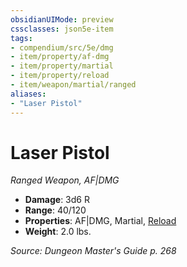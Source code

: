 ```yaml
---
obsidianUIMode: preview
cssclasses: json5e-item
tags:
- compendium/src/5e/dmg
- item/property/af-dmg
- item/property/martial
- item/property/reload
- item/weapon/martial/ranged
aliases: 
- "Laser Pistol"
---
```

# Laser Pistol
*Ranged Weapon, AF|DMG*  

- **Damage**: 3d6 R
- **Range**: 40/120
- **Properties**: AF|DMG, Martial, [Reload](item-properties.md#Reload)
- **Weight**: 2.0 lbs.

*Source: Dungeon Master's Guide p. 268*